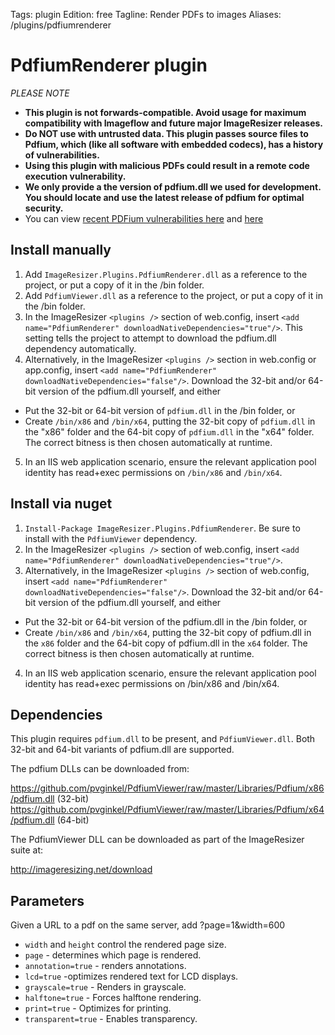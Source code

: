 Tags: plugin
Edition: free
Tagline: Render PDFs to images
Aliases: /plugins/pdfiumrenderer

# PdfiumRenderer plugin

*PLEASE NOTE*
* **This plugin is not forwards-compatible. Avoid usage for maximum compatibility with Imageflow and future major ImageResizer releases.**
* **Do NOT use with untrusted data. This plugin passes source files to Pdfium, which (like all software with embedded codecs), has a history of vulnerabilities.**
* **Using this plugin with malicious PDFs could result in a remote code execution vulnerability.**
* **We only provide a the version of pdfium.dll we used for development. You should locate and use the latest release of pdfium for optimal security.**
* You can view [recent PDFium vulnerabilities here](https://cve.mitre.org/cgi-bin/cvekey.cgi?keyword=pdfium) and [here](https://web.nvd.nist.gov/view/vuln/search-results?query=pdfium&search_type=all&cves=on)

## Install manually

1. Add `ImageResizer.Plugins.PdfiumRenderer.dll` as a reference to the project, or put a copy of it in the /bin folder.
2. Add `PdfiumViewer.dll` as a reference to the project, or put a copy of it in the /bin folder.
3. In the ImageResizer `<plugins />` section of web.config, insert `<add name="PdfiumRenderer" downloadNativeDependencies="true"/>`. This setting tells the project to attempt to download the pdfium.dll dependency automatically.
4. Alternatively, in the ImageResizer `<plugins />` section in web.config or app.config, insert `<add name="PdfiumRenderer" downloadNativeDependencies="false"/>`. Download the 32-bit and/or 64-bit version of the pdfium.dll yourself, and either
  * Put the 32-bit or 64-bit version of `pdfium.dll` in the /bin folder, or
  * Create `/bin/x86` and `/bin/x64`, putting the 32-bit copy of `pdfium.dll` in the "x86" folder and the 64-bit copy of `pdfium.dll` in the "x64" folder. The correct bitness is then chosen automatically at runtime.
5. In an IIS web application scenario, ensure the relevant application pool identity has read+exec permissions on `/bin/x86` and `/bin/x64`.

## Install via nuget

1. `Install-Package ImageResizer.Plugins.PdfiumRenderer`. Be sure to install with the `PdfiumViewer` dependency.
2. In the ImageResizer `<plugins />` section of web.config, insert `<add name="PdfiumRenderer" downloadNativeDependencies="true"/>`.
3. Alternatively, in the ImageResizer `<plugins />` section of web.config, insert `<add name="PdfiumRenderer" downloadNativeDependencies="false"/>`. Download the 32-bit and/or 64-bit version of the pdfium.dll yourself, and either
  * Put the 32-bit or 64-bit version of the pdfium.dll in the /bin folder, or
  * Create `/bin/x86` and `/bin/x64`, putting the 32-bit copy of pdfium.dll in the `x86` folder and the 64-bit copy of pdfium.dll in the `x64` folder. The correct bitness is then chosen automatically at runtime.
4. In an IIS web application scenario, ensure the relevant application pool identity has read+exec permissions on /bin/x86 and /bin/x64.

## Dependencies

This plugin requires `pdfium.dll` to be present, and `PdfiumViewer.dll`. Both 32-bit and 64-bit variants of pdfium.dll are supported.

The pdfium DLLs can be downloaded from:

https://github.com/pvginkel/PdfiumViewer/raw/master/Libraries/Pdfium/x86/pdfium.dll (32-bit)
https://github.com/pvginkel/PdfiumViewer/raw/master/Libraries/Pdfium/x64/pdfium.dll (64-bit)

The PdfiumViewer DLL can be downloaded as part of the ImageResizer suite at:

http://imageresizing.net/download

## Parameters

Given a URL to a pdf on the same server, add ?page=1&width=600

* `width` and `height` control the rendered page size.
* `page` - determines which page is rendered.
* `annotation=true` - renders annotations.
* `lcd=true` -optimizes rendered text for LCD displays.
* `grayscale=true` - Renders in grayscale.
* `halftone=true` - Forces halftone rendering.
* `print=true` - Optimizes for printing.
* `transparent=true` - Enables transparency.

